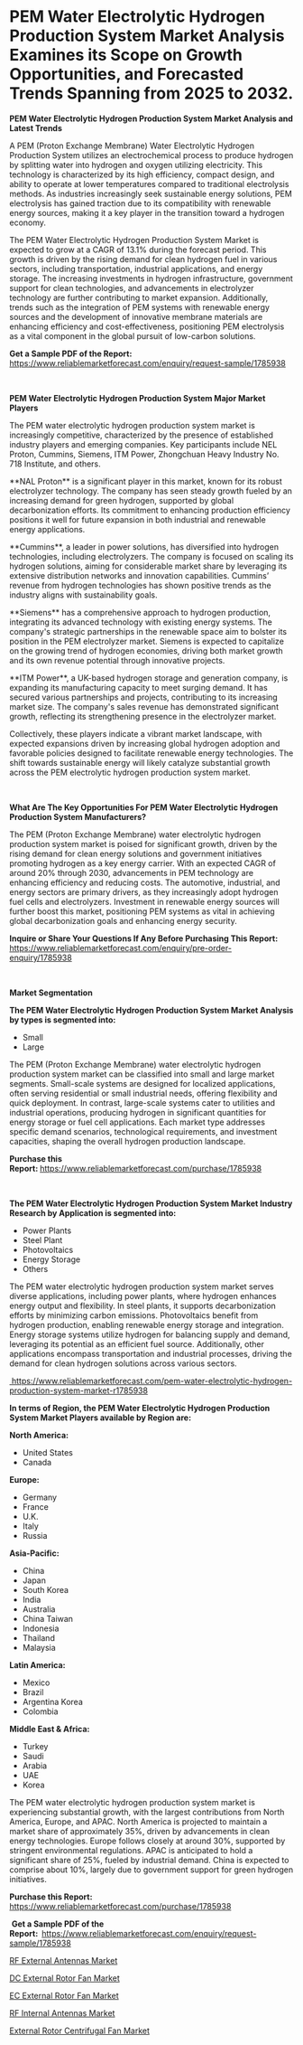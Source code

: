 <p><h1>PEM Water Electrolytic Hydrogen Production System Market Analysis Examines its Scope on Growth Opportunities, and Forecasted Trends Spanning from 2025 to 2032.</h1></p><p><strong>PEM Water Electrolytic Hydrogen Production System Market Analysis and Latest Trends</strong></p>
<p><p>A PEM (Proton Exchange Membrane) Water Electrolytic Hydrogen Production System utilizes an electrochemical process to produce hydrogen by splitting water into hydrogen and oxygen utilizing electricity. This technology is characterized by its high efficiency, compact design, and ability to operate at lower temperatures compared to traditional electrolysis methods. As industries increasingly seek sustainable energy solutions, PEM electrolysis has gained traction due to its compatibility with renewable energy sources, making it a key player in the transition toward a hydrogen economy.</p><p>The PEM Water Electrolytic Hydrogen Production System Market is expected to grow at a CAGR of 13.1% during the forecast period. This growth is driven by the rising demand for clean hydrogen fuel in various sectors, including transportation, industrial applications, and energy storage. The increasing investments in hydrogen infrastructure, government support for clean technologies, and advancements in electrolyzer technology are further contributing to market expansion. Additionally, trends such as the integration of PEM systems with renewable energy sources and the development of innovative membrane materials are enhancing efficiency and cost-effectiveness, positioning PEM electrolysis as a vital component in the global pursuit of low-carbon solutions.</p></p>
<p><strong>Get a Sample PDF of the Report:&nbsp;</strong> <a href="https://www.reliablemarketforecast.com/enquiry/request-sample/1785938?utm_campaign=1893&utm_medium=2&utm_source=Github&utm_content=ia&utm_term=25032025&utm_id=pem-water-electrolytic-hydrogen-production-system">https://www.reliablemarketforecast.com/enquiry/request-sample/1785938</a></p>
<p>&nbsp;</p>
<p><strong>PEM Water Electrolytic Hydrogen Production System Major Market Players</strong></p>
<p><p>The PEM water electrolytic hydrogen production system market is increasingly competitive, characterized by the presence of established industry players and emerging companies. Key participants include NEL Proton, Cummins, Siemens, ITM Power, Zhongchuan Heavy Industry No. 718 Institute, and others. </p><p>**NAL Proton** is a significant player in this market, known for its robust electrolyzer technology. The company has seen steady growth fueled by an increasing demand for green hydrogen, supported by global decarbonization efforts. Its commitment to enhancing production efficiency positions it well for future expansion in both industrial and renewable energy applications.</p><p>**Cummins**, a leader in power solutions, has diversified into hydrogen technologies, including electrolyzers. The company is focused on scaling its hydrogen solutions, aiming for considerable market share by leveraging its extensive distribution networks and innovation capabilities. Cummins’ revenue from hydrogen technologies has shown positive trends as the industry aligns with sustainability goals.</p><p>**Siemens** has a comprehensive approach to hydrogen production, integrating its advanced technology with existing energy systems. The company's strategic partnerships in the renewable space aim to bolster its position in the PEM electrolyzer market. Siemens is expected to capitalize on the growing trend of hydrogen economies, driving both market growth and its own revenue potential through innovative projects.</p><p>**ITM Power**, a UK-based hydrogen storage and generation company, is expanding its manufacturing capacity to meet surging demand. It has secured various partnerships and projects, contributing to its increasing market size. The company's sales revenue has demonstrated significant growth, reflecting its strengthening presence in the electrolyzer market. </p><p>Collectively, these players indicate a vibrant market landscape, with expected expansions driven by increasing global hydrogen adoption and favorable policies designed to facilitate renewable energy technologies. The shift towards sustainable energy will likely catalyze substantial growth across the PEM electrolytic hydrogen production system market.</p></p>
<p>&nbsp;</p>
<p><strong>What Are The Key Opportunities For PEM Water Electrolytic Hydrogen Production System Manufacturers?</strong></p>
<p><p>The PEM (Proton Exchange Membrane) water electrolytic hydrogen production system market is poised for significant growth, driven by the rising demand for clean energy solutions and government initiatives promoting hydrogen as a key energy carrier. With an expected CAGR of around 20% through 2030, advancements in PEM technology are enhancing efficiency and reducing costs. The automotive, industrial, and energy sectors are primary drivers, as they increasingly adopt hydrogen fuel cells and electrolyzers. Investment in renewable energy sources will further boost this market, positioning PEM systems as vital in achieving global decarbonization goals and enhancing energy security.</p></p>
<p><strong>Inquire or Share Your Questions If Any Before Purchasing This Report:</strong> <a href="https://www.reliablemarketforecast.com/enquiry/pre-order-enquiry/1785938?utm_campaign=1893&utm_medium=2&utm_source=Github&utm_content=ia&utm_term=25032025&utm_id=pem-water-electrolytic-hydrogen-production-system">https://www.reliablemarketforecast.com/enquiry/pre-order-enquiry/1785938</a></p>
<p>&nbsp;</p>
<p><strong>Market Segmentation</strong></p>
<p><strong>The PEM Water Electrolytic Hydrogen Production System Market Analysis by types is segmented into:</strong></p>
<p><ul><li>Small</li><li>Large</li></ul></p>
<p><p>The PEM (Proton Exchange Membrane) water electrolytic hydrogen production system market can be classified into small and large market segments. Small-scale systems are designed for localized applications, often serving residential or small industrial needs, offering flexibility and quick deployment. In contrast, large-scale systems cater to utilities and industrial operations, producing hydrogen in significant quantities for energy storage or fuel cell applications. Each market type addresses specific demand scenarios, technological requirements, and investment capacities, shaping the overall hydrogen production landscape.</p></p>
<p><strong>Purchase this Report:&nbsp;</strong><a href="https://www.reliablemarketforecast.com/purchase/1785938?utm_campaign=1893&utm_medium=2&utm_source=Github&utm_content=ia&utm_term=25032025&utm_id=pem-water-electrolytic-hydrogen-production-system">https://www.reliablemarketforecast.com/purchase/1785938</a></p>
<p>&nbsp;</p>
<p><strong>The PEM Water Electrolytic Hydrogen Production System Market Industry Research by Application is segmented into:</strong></p>
<p><ul><li>Power Plants</li><li>Steel Plant</li><li>Photovoltaics</li><li>Energy Storage</li><li>Others</li></ul></p>
<p><p>The PEM water electrolytic hydrogen production system market serves diverse applications, including power plants, where hydrogen enhances energy output and flexibility. In steel plants, it supports decarbonization efforts by minimizing carbon emissions. Photovoltaics benefit from hydrogen production, enabling renewable energy storage and integration. Energy storage systems utilize hydrogen for balancing supply and demand, leveraging its potential as an efficient fuel source. Additionally, other applications encompass transportation and industrial processes, driving the demand for clean hydrogen solutions across various sectors.</p></p>
<p><a href="https://www.reliablemarketforecast.com/pem-water-electrolytic-hydrogen-production-system-market-r1785938?utm_campaign=1893&utm_medium=2&utm_source=Github&utm_content=ia&utm_term=25032025&utm_id=pem-water-electrolytic-hydrogen-production-system">&nbsp;https://www.reliablemarketforecast.com/pem-water-electrolytic-hydrogen-production-system-market-r1785938</a></p>
<p><strong>In terms of Region, the PEM Water Electrolytic Hydrogen Production System Market Players available by Region are:</strong></p>
<p>
    <p> <strong> North America: </strong>
        <ul>
            <li>United States</li>
            <li>Canada</li>
        </ul>
        </p> 
    <p> <strong> Europe: </strong>
        <ul>
            <li>Germany</li>
            <li>France</li>
            <li>U.K.</li>
            <li>Italy</li>
            <li>Russia</li>
        </ul>
        </p> 
    <p> <strong> Asia-Pacific: </strong>
        <ul>
            <li>China</li>
            <li>Japan</li>
            <li>South Korea</li>
            <li>India</li>
            <li>Australia</li>
            <li>China Taiwan</li>
            <li>Indonesia</li>
            <li>Thailand</li>
            <li>Malaysia</li>
        </ul>
        </p> 
    <p> <strong> Latin America: </strong>
        <ul>
            <li>Mexico</li>
            <li>Brazil</li>
            <li>Argentina Korea</li>
            <li>Colombia</li>
        </ul>
        </p> 
    <p> <strong> Middle East & Africa: </strong>
        <ul>
            <li>Turkey</li>
            <li>Saudi</li>
            <li>Arabia</li>
            <li>UAE</li>
            <li>Korea</li>
        </ul>
    </p>
    </p>
<p><p>The PEM water electrolytic hydrogen production system market is experiencing substantial growth, with the largest contributions from North America, Europe, and APAC. North America is projected to maintain a market share of approximately 35%, driven by advancements in clean energy technologies. Europe follows closely at around 30%, supported by stringent environmental regulations. APAC is anticipated to hold a significant share of 25%, fueled by industrial demand. China is expected to comprise about 10%, largely due to government support for green hydrogen initiatives.</p></p>
<p><strong>Purchase this Report: </strong><a href="https://www.reliablemarketforecast.com/purchase/1785938?utm_campaign=1893&utm_medium=2&utm_source=Github&utm_content=ia&utm_term=25032025&utm_id=pem-water-electrolytic-hydrogen-production-system">https://www.reliablemarketforecast.com/purchase/1785938</a></p>
<p>&nbsp;<strong>Get a Sample PDF of the Report:&nbsp;&nbsp;</strong><a href="https://www.reliablemarketforecast.com/enquiry/request-sample/1785938?utm_campaign=1893&utm_medium=2&utm_source=Github&utm_content=ia&utm_term=25032025&utm_id=pem-water-electrolytic-hydrogen-production-system">https://www.reliablemarketforecast.com/enquiry/request-sample/1785938</a></p>
<p><strong></strong></p>
<p><p><a href="https://github.com/hiwatchucuy/Market-Research-Report-List-1/blob/main/rf-external-antennas-market.md?utm_campaign=1893&utm_medium=2&utm_source=Github&utm_content=ia&utm_term=25032025&utm_id=pem-water-electrolytic-hydrogen-production-system">RF External Antennas Market</a></p><p><a href="https://github.com/barlevsebako/Market-Research-Report-List-1/blob/main/dc-external-rotor-fan-market.md?utm_campaign=1893&utm_medium=2&utm_source=Github&utm_content=ia&utm_term=25032025&utm_id=pem-water-electrolytic-hydrogen-production-system">DC External Rotor Fan Market</a></p><p><a href="https://github.com/aertsfecto0h/Market-Research-Report-List-1/blob/main/ec-external-rotor-fan-market.md?utm_campaign=1893&utm_medium=2&utm_source=Github&utm_content=ia&utm_term=25032025&utm_id=pem-water-electrolytic-hydrogen-production-system">EC External Rotor Fan Market</a></p><p><a href="https://github.com/tyreinhssan/Market-Research-Report-List-1/blob/main/rf-internal-antennas-market.md?utm_campaign=1893&utm_medium=2&utm_source=Github&utm_content=ia&utm_term=25032025&utm_id=pem-water-electrolytic-hydrogen-production-system">RF Internal Antennas Market</a></p><p><a href="https://github.com/luerabollevc/Market-Research-Report-List-1/blob/main/external-rotor-centrifugal-fan-market.md?utm_campaign=1893&utm_medium=2&utm_source=Github&utm_content=ia&utm_term=25032025&utm_id=pem-water-electrolytic-hydrogen-production-system">External Rotor Centrifugal Fan Market</a></p></p>